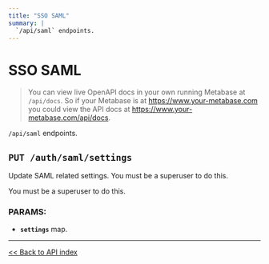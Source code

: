 ```yaml
---
title: "SSO SAML"
summary: |
  `/api/saml` endpoints.
---
```


# SSO SAML

> You can view live OpenAPI docs in your own running Metabase at `/api/docs`.
   So if your Metabase is at https://www.your-metabase.com you could view
   the API docs at https://www.your-metabase.com/api/docs.

`/api/saml` endpoints.

## `PUT /auth/saml/settings`

Update SAML related settings. You must be a superuser to do this.

You must be a superuser to do this.

### PARAMS:

-  **`settings`** map.

---

[<< Back to API index](../api-documentation.md)